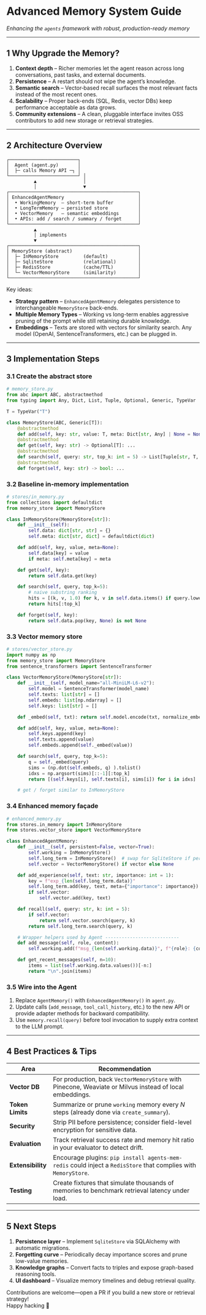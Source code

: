 # Advanced Memory System Guide

*Enhancing the `agents` framework with robust, production-ready memory*

---

## 1  Why Upgrade the Memory?

1. **Context depth** – Richer memories let the agent reason across long conversations, past tasks, and external documents.  
2. **Persistence** – A restart should not wipe the agent’s knowledge.  
3. **Semantic search** – Vector‐based recall surfaces the most relevant facts instead of the most recent ones.  
4. **Scalability** – Proper back-ends (SQL, Redis, vector DBs) keep performance acceptable as data grows.  
5. **Community extensions** – A clean, pluggable interface invites OSS contributors to add new storage or retrieval strategies.

---

## 2  Architecture Overview

```
┌─────────────────────────┐
│  Agent (agent.py)       │
│  ├─ calls Memory API ─┐ │
└─────────────────────────┘ │
          ▲                 │
          │                 ▼
┌───────────────────────────────────────────────┐
│ EnhancedAgentMemory                           │
│  • WorkingMemory  – short-term buffer         │
│  • LongTermMemory – persisted store           │
│  • VectorMemory   – semantic embeddings       │
│  • APIs: add / search / summary / forget      │
└───────────────────────────────────────────────┘
          ▲
          │ implements
          ▼
┌───────────────────────────────────────────────┐
│ MemoryStore (abstract)                        │
│  ├─ InMemoryStore         (default)           │
│  ├─ SqliteStore           (relational)        │
│  ├─ RedisStore            (cache/TTL)         │
│  └─ VectorMemoryStore     (similarity)        │
└───────────────────────────────────────────────┘
```

Key ideas:

* **Strategy pattern** – `EnhancedAgentMemory` delegates persistence to interchangeable `MemoryStore` back-ends.  
* **Multiple Memory Types** – Working vs long-term enables aggressive pruning of the prompt while still retaining durable knowledge.  
* **Embeddings** – Texts are stored with vectors for similarity search. Any model (OpenAI, SentenceTransformers, etc.) can be plugged in.

---

## 3  Implementation Steps

### 3.1 Create the abstract store

```python
# memory_store.py
from abc import ABC, abstractmethod
from typing import Any, Dict, List, Tuple, Optional, Generic, TypeVar

T = TypeVar("T")

class MemoryStore(ABC, Generic[T]):
    @abstractmethod
    def add(self, key: str, value: T, meta: Dict[str, Any] | None = None): ...
    @abstractmethod
    def get(self, key: str) -> Optional[T]: ...
    @abstractmethod
    def search(self, query: str, top_k: int = 5) -> List[Tuple[str, T, float]]: ...
    @abstractmethod
    def forget(self, key: str) -> bool: ...
```

### 3.2 Baseline in-memory implementation

```python
# stores/in_memory.py
from collections import defaultdict
from memory_store import MemoryStore

class InMemoryStore(MemoryStore[str]):
    def __init__(self):
        self.data: dict[str, str] = {}
        self.meta: dict[str, dict] = defaultdict(dict)

    def add(self, key, value, meta=None):
        self.data[key] = value
        if meta: self.meta[key] = meta

    def get(self, key):
        return self.data.get(key)

    def search(self, query, top_k=5):
        # naive substring ranking
        hits = [(k, v, 1.0) for k, v in self.data.items() if query.lower() in v.lower()]
        return hits[:top_k]

    def forget(self, key):
        return self.data.pop(key, None) is not None
```

### 3.3 Vector memory store

```python
# stores/vector_store.py
import numpy as np
from memory_store import MemoryStore
from sentence_transformers import SentenceTransformer

class VectorMemoryStore(MemoryStore[str]):
    def __init__(self, model_name="all-MiniLM-L6-v2"):
        self.model = SentenceTransformer(model_name)
        self.texts: list[str] = []
        self.embeds: list[np.ndarray] = []
        self.keys: list[str] = []

    def _embed(self, txt): return self.model.encode(txt, normalize_embeddings=True)

    def add(self, key, value, meta=None):
        self.keys.append(key)
        self.texts.append(value)
        self.embeds.append(self._embed(value))

    def search(self, query, top_k=5):
        q = self._embed(query)
        sims = (np.dot(self.embeds, q) ).tolist()
        idxs = np.argsort(sims)[::-1][:top_k]
        return [(self.keys[i], self.texts[i], sims[i]) for i in idxs]

    # get / forget similar to InMemoryStore
```

### 3.4 Enhanced memory façade

```python
# enhanced_memory.py
from stores.in_memory import InMemoryStore
from stores.vector_store import VectorMemoryStore

class EnhancedAgentMemory:
    def __init__(self, persistent=False, vector=True):
        self.working = InMemoryStore()
        self.long_term = InMemoryStore()  # swap for SqliteStore if persistent
        self.vector = VectorMemoryStore() if vector else None

    def add_experience(self, text: str, importance: int = 1):
        key = f"exp_{len(self.long_term.data)}"
        self.long_term.add(key, text, meta={"importance": importance})
        if self.vector:
            self.vector.add(key, text)

    def recall(self, query: str, k: int = 5):
        if self.vector:
            return self.vector.search(query, k)
        return self.long_term.search(query, k)

    # Wrapper helpers used by Agent ---------------------------
    def add_message(self, role, content):
        self.working.add(f"msg_{len(self.working.data)}", f"{role}: {content}")

    def get_recent_messages(self, n=10):
        items = list(self.working.data.values())[-n:]
        return "\n".join(items)
```

### 3.5 Wire into the Agent

1. Replace `AgentMemory()` with `EnhancedAgentMemory()` in `agent.py`.
2. Update calls (`add_message`, `tool_call_history`, etc.) to the new API or provide adapter methods for backward compatibility.
3. Use `memory.recall(query)` before tool invocation to supply extra context to the LLM prompt.

---

## 4  Best Practices & Tips

| Area | Recommendation |
|------|----------------|
| **Vector DB** | For production, back `VectorMemoryStore` with Pinecone, Weaviate or Milvus instead of local embeddings. |
| **Token Limits** | Summarize or prune `working` memory every *N* steps (already done via `create_summary`). |
| **Security** | Strip PII before persistence; consider field-level encryption for sensitive data. |
| **Evaluation** | Track retrieval success rate and memory hit ratio in your evaluator to detect drift. |
| **Extensibility** | Encourage plugins: `pip install agents-mem-redis` could inject a `RedisStore` that complies with `MemoryStore`. |
| **Testing** | Create fixtures that simulate thousands of memories to benchmark retrieval latency under load. |

---

## 5  Next Steps

1. **Persistence layer** – Implement `SqliteStore` via SQLAlchemy with automatic migrations.  
2. **Forgetting curve** – Periodically decay importance scores and prune low-value memories.  
3. **Knowledge graphs** – Convert facts to triples and expose graph-based reasoning tools.  
4. **UI dashboard** – Visualize memory timelines and debug retrieval quality.  

Contributions are welcome—open a PR if you build a new store or retrieval strategy!  
Happy hacking 🚀
